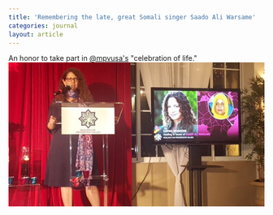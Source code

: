 ```yaml
---
title: 'Remembering the late, great Somali singer Saado Ali Warsame'
categories: journal
layout: article
---
```


An honor to take part in [@mpvusa's](https://twitter.com/mpvusa) "celebration of life."![An honor to take part in @mpvusa's celebration of life.](/uploads/czibhyhueaa5rdc.jpg)

&nbsp;